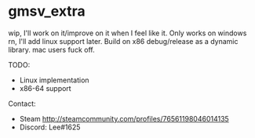 # gmsv_extra

wip, I'll work on it/improve on it when I feel like it.  Only works on windows rn, I'll add linux support later.  Build on x86 debug/release as a dynamic library.  mac users fuck off.

TODO:
- Linux implementation 
- x86-64 support


Contact:
- Steam http://steamcommunity.com/profiles/76561198046014135
- Discord: Lee#1625
